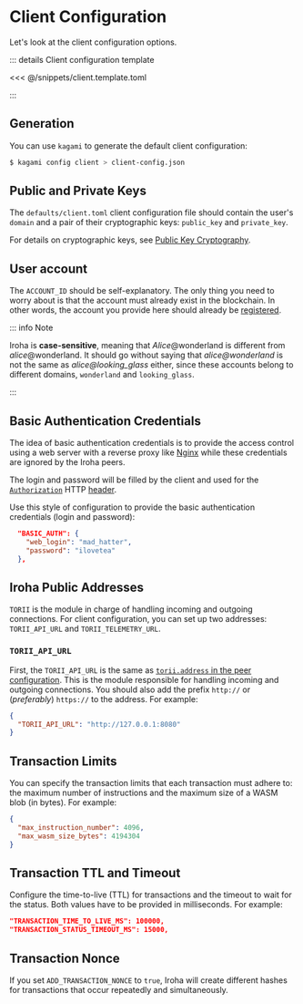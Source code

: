 # Client Configuration

Let's look at the client configuration options.

::: details Client configuration template

<<< @/snippets/client.template.toml

:::

## Generation

You can use `kagami` to generate the default client configuration:

```bash
$ kagami config client > client-config.json
```

## Public and Private Keys

The `defaults/client.toml` client configuration file should contain the user's `domain` and a pair of their cryptographic keys: `public_key` and `private_key`.

For details on cryptographic keys, see [Public Key Cryptography](../security/public-key-cryptography.md).

## User account

The `ACCOUNT_ID` should be self-explanatory. The only thing you need to worry about is that the account must already
exist in the blockchain. In other words, the account you provide here should already be
[registered](/blockchain/instructions.md#un-register).

::: info Note

Iroha is **case-sensitive**, meaning that _Alice_@wonderland is different from _alice_@wonderland. It should go without
saying that _alice@wonderland_ is not the same as _alice@looking_glass_ either, since these accounts belong to different
domains, `wonderland` and `looking_glass`.

:::

## Basic Authentication Credentials

The idea of basic authentication credentials is to provide the access control using a web server with a reverse proxy
like [Nginx](https://www.nginx.com/) while these credentials are ignored by the Iroha peers.

The login and password will be filled by the client and used for the
[`Authorization`](https://developer.mozilla.org/en-US/docs/Web/HTTP/Headers/Authorization) HTTP
[header](https://developer.mozilla.org/en-US/docs/Web/HTTP/Headers).

Use this style of configuration to provide the basic authentication credentials (login and password):

```json
  "BASIC_AUTH": {
    "web_login": "mad_hatter",
    "password": "ilovetea"
  },
```

## Iroha Public Addresses

`TORII` is the module in charge of handling incoming and outgoing connections. For client configuration, you can set up
two addresses: `TORII_API_URL` and `TORII_TELEMETRY_URL`.

### `TORII_API_URL`

First, the `TORII_API_URL` is the same as
[`torii.address` in the peer configuration](/reference/peer-config/params#param-torii-address). This is the module
responsible for handling incoming and outgoing connections. You should also add the prefix `http://` or (_preferably_)
`https://` to the address. For example:

```json
{
  "TORII_API_URL": "http://127.0.0.1:8080"
}
```

## Transaction Limits

You can specify the transaction limits that each transaction must adhere to: the maximum number of instructions and the
maximum size of a WASM blob (in bytes). For example:

```json
{
  "max_instruction_number": 4096,
  "max_wasm_size_bytes": 4194304
}
```

## Transaction TTL and Timeout

Configure the time-to-live (TTL) for transactions and the timeout to wait for the status. Both values have to be
provided in milliseconds. For example:

```json
"TRANSACTION_TIME_TO_LIVE_MS": 100000,
"TRANSACTION_STATUS_TIMEOUT_MS": 15000,
```

## Transaction Nonce

If you set `ADD_TRANSACTION_NONCE` to `true`, Iroha will create different hashes for transactions that occur repeatedly
and simultaneously.
